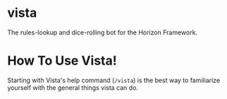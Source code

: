 # vista
The rules-lookup and dice-rolling bot for the Horizon Framework. 

# How To Use Vista! 
Starting with Vista's help command (`/vista`) is the best way to familiarize yourself with the general things vista can do. 
